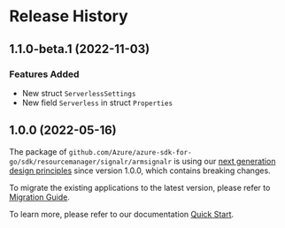 # Release History

## 1.1.0-beta.1 (2022-11-03)
### Features Added

- New struct `ServerlessSettings`
- New field `Serverless` in struct `Properties`


## 1.0.0 (2022-05-16)

The package of `github.com/Azure/azure-sdk-for-go/sdk/resourcemanager/signalr/armsignalr` is using our [next generation design principles](https://azure.github.io/azure-sdk/general_introduction.html) since version 1.0.0, which contains breaking changes.

To migrate the existing applications to the latest version, please refer to [Migration Guide](https://aka.ms/azsdk/go/mgmt/migration).

To learn more, please refer to our documentation [Quick Start](https://aka.ms/azsdk/go/mgmt).